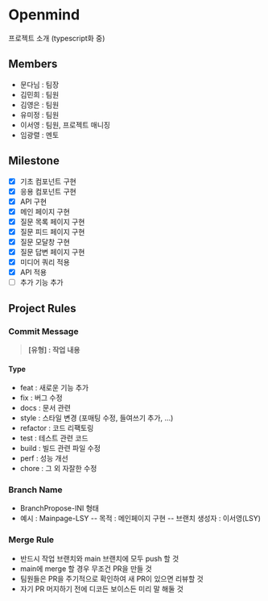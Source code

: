 # Openmind

프로젝트 소개 (typescript화 중)

## Members

- 문다님 : 팀장
- 김민희 : 팀원
- 김영은 : 팀원
- 유미정 : 팀원
- 이서영 : 팀원, 프로젝트 매니징
- 임광렬 : 멘토

## Milestone

- [x] 기초 컴포넌트 구현
- [x] 응용 컴포넌트 구현
- [x] API 구현
- [x] 메인 페이지 구현
- [x] 질문 목록 페이지 구현
- [x] 질문 피드 페이지 구현
- [x] 질문 모달창 구현
- [x] 질문 답변 페이지 구현
- [x] 미디어 쿼리 적용
- [x] API 적용
- [ ] 추가 기능 추가

## Project Rules
### Commit Message
> **[유형] : 작업 내용**

#### Type
- feat : 새로운 기능 추가
- fix : 버그 수정
- docs : 문서 관련
- style : 스타일 변경 (포매팅 수정, 들여쓰기 추가, ...)
- refactor : 코드 리팩토링
- test : 테스트 관련 코드
- build : 빌드 관련 파일 수정
- perf : 성능 개선
- chore : 그 외 자잘한 수정
### Branch Name
- BranchPropose-INI 형태
- 예시 : Mainpage-LSY
-- 목적 : 메인페이지 구현
-- 브랜치 생성자 : 이서영(LSY)
### Merge Rule
- 반드시 작업 브랜치와 main 브랜치에 모두 push 할 것
- main에 merge 할 경우 무조건 PR을 만들 것
- 팀원들은 PR을 주기적으로 확인하여 새 PR이 있으면 리뷰할 것
- 자기 PR 머지하기 전에 디코든 보이스든 미리 말 해둘 것
